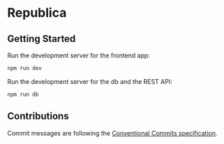 # Republica

## Getting Started

Run the development server for the frontend app:

```bash
npm run dev
```

Run the development server for the db and the REST API:

```bash
npm run db
```

## Contributions

Commit messages are following the [Conventional Commits specification](https://www.conventionalcommits.org/en/v1.0.0/).
